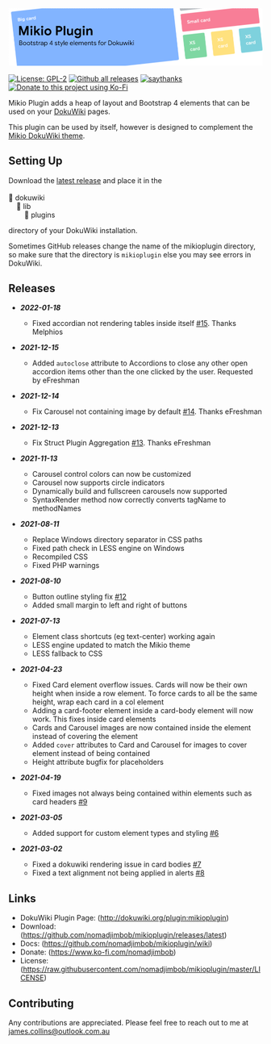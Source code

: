 <img src="https://raw.githubusercontent.com/nomadjimbob/nomadjimbob/master/wiki/mikioplugin/images/mikio_plugin_header.png">

[![License: GPL-2](https://img.shields.io/github/license/nomadjimbob/mikioplugin?color=blue)](LICENSE)
[![Github all releases](https://img.shields.io/github/downloads/nomadjimbob/mikioplugin/total.svg)](https://github.com/nomadjimbob/mikioplugin/releases/)
[![saythanks](https://img.shields.io/badge/say-thanks-ff69b4.svg)](https://saythanks.io/to/james.collins%40outlook.com.au)
[![Donate to this project using Ko-Fi](https://img.shields.io/badge/kofi-donate-yellow.svg)](https://www.ko-fi.com/nomadjimbob)

Mikio Plugin adds a heap of layout and Bootstrap 4 elements that can be used on your [DokuWiki](http://dokuwiki.org/) pages.

This plugin can be used by itself, however is designed to complement the [Mikio DokuWiki theme](http://dokuwiki.org/template:mikio).

## Setting Up

Download the [latest release](https://github.com/nomadjimbob/mikioplugin/releases/latest) and place it in the\
\
:file_folder: dokuwiki\
&nbsp;&nbsp;&nbsp;&nbsp;:file_folder: lib\
&nbsp;&nbsp;&nbsp;&nbsp;&nbsp;&nbsp;&nbsp;&nbsp;:file_folder: plugins

directory of your DokuWiki installation.

Sometimes GitHub releases change the name of the mikioplugin directory, so make sure that the directory is `mikioplugin` else you may see errors in DokuWiki.

## Releases

- **_2022-01-18_**
  - Fixed accordian not rendering tables inside itself [#15](https://github.com/nomadjimbob/mikioplugin/issues/15). Thanks Melphios

- **_2021-12-15_**
  - Added `autoclose` attribute to Accordions to close any other open accordion items other than the one clicked by the user. Requested by eFreshman

- **_2021-12-14_**
  - Fix Carousel not containing image by default [#14](https://github.com/nomadjimbob/mikioplugin/issues/14). Thanks eFreshman

- **_2021-12-13_**
  - Fix Struct Plugin Aggregation [#13](https://github.com/nomadjimbob/mikioplugin/issues/13). Thanks eFreshman

- **_2021-11-13_**
  - Carousel control colors can now be customized
  - Carousel now supports circle indicators
  - Dynamically build and fullscreen carousels now supported
  - SyntaxRender method now correctly converts tagName to methodNames

- **_2021-08-11_**

  - Replace Windows directory separator in CSS paths
  - Fixed path check in LESS engine on Windows
  - Recompiled CSS
  - Fixed PHP warnings

- **_2021-08-10_**

  - Button outline styling fix [#12](https://github.com/nomadjimbob/mikioplugin/issues/12)
  - Added small margin to left and right of buttons

- **_2021-07-13_**

  - Element class shortcuts (eg text-center) working again
  - LESS engine updated to match the Mikio theme
  - LESS fallback to CSS

- **_2021-04-23_**

  - Fixed Card element overflow issues. Cards will now be their own height when inside a row element. To force cards to all be the same height, wrap each card in a col element
  - Adding a card-footer element inside a card-body element will now work. This fixes inside card elements 
  - Cards and Carousel images are now contained inside the element instead of covering the element
  - Added `cover` attributes to Card and Carousel for images to cover element instead of being contained
  - Height attribute bugfix for placeholders

- **_2021-04-19_**

  - Fixed images not always being contained within elements such as card headers [#9](https://github.com/nomadjimbob/mikioplugin/issues/9)

- **_2021-03-05_**

  - Added support for custom element types and styling [#6](https://github.com/nomadjimbob/mikioplugin/issues/6)

- **_2021-03-02_**
  - Fixed a dokuwiki rendering issue in card bodies [#7](https://github.com/nomadjimbob/mikioplugin/issues/7)
  - Fixed a text alignment not being applied in alerts [#8](https://github.com/nomadjimbob/mikioplugin/issues/8)

## Links

- DokuWiki Plugin Page: (http://dokuwiki.org/plugin:mikioplugin)
- Download: (https://github.com/nomadjimbob/mikioplugin/releases/latest)
- Docs: (https://github.com/nomadjimbob/mikioplugin/wiki)
- Donate: (https://www.ko-fi.com/nomadjimbob)
- License: (https://raw.githubusercontent.com/nomadjimbob/mikioplugin/master/LICENSE)

## Contributing

Any contributions are appreciated. Please feel free to reach out to me at james.collins@outlook.com.au
